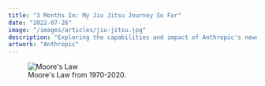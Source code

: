 ```yaml
---
title: "3 Months In: My Jiu Jitsu Journey So Far"
date: "2022-07-26"
image: "/images/articles/jiu-jitsu.jpg"
description: "Exploring the capabilities and impact of Anthropic's newest Large Language Model."
artwork: "Anthropic"
---
```




<figure>
  <img src="https://blogger.googleusercontent.com/img/b/R29vZ2xl/AVvXsEgFGzzome-lkwuToNds_k51oxYPLY52k3ydUAYlGRiHqex-p13I7mGzgyZcT9l_rkcVHCk6QIdk81uYSlNGVkJgQBHbLoaY9_1QZXDOnnPzKSAL3H4GP0PYmBcSDtfIqT72lyWHig/s1600/Saulo+Ribeiro+%2527Jiu+Jitsu+University%2527+Gracie+Gift.jpg" alt="Moore's Law">
  <figcaption>Moore's Law from 1970-2020.</figcaption>
</figure>
